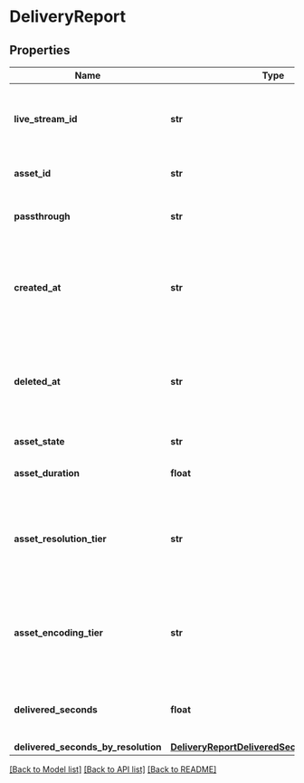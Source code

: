 # DeliveryReport

## Properties
Name | Type | Description | Notes
------------ | ------------- | ------------- | -------------
**live_stream_id** | **str** | Unique identifier for the live stream that created the asset. | [optional]
**asset_id** | **str** | Unique identifier for the asset. | [optional]
**passthrough** | **str** | The &#x60;passthrough&#x60; value for the asset. | [optional]
**created_at** | **str** | Time at which the asset was created. Measured in seconds since the Unix epoch. | [optional]
**deleted_at** | **str** | If exists, time at which the asset was deleted. Measured in seconds since the Unix epoch. | [optional]
**asset_state** | **str** | The state of the asset. | [optional]
**asset_duration** | **float** | The duration of the asset in seconds. | [optional]
**asset_resolution_tier** | **str** | The resolution tier that the asset was ingested at, affecting billing for ingest &amp; storage | [optional]
**asset_encoding_tier** | **str** | The encoding tier that the asset was ingested at. [See the encoding tiers guide for more details.](https://docs.mux.com/guides/use-encoding-tiers) | [optional]
**delivered_seconds** | **float** | Total number of delivered seconds during this time window. | [optional]
**delivered_seconds_by_resolution** | [**DeliveryReportDeliveredSecondsByResolution**](DeliveryReportDeliveredSecondsByResolution.md) |  | [optional]

[[Back to Model list]](../README.md#documentation-for-models) [[Back to API list]](../README.md#documentation-for-api-endpoints) [[Back to README]](../README.md)


